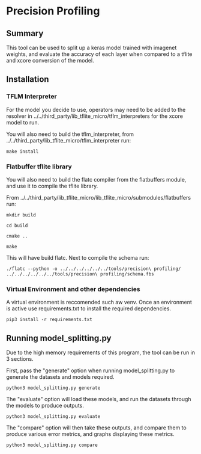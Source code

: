 Precision Profiling
======================

Summary
-------
This tool can be used to split up a keras model trained with imagenet weights, and evaluate the accuracy of each layer when compared to a tflite and xcore conversion of the model.

Installation
------------

### TFLM Interpreter
For the model you decide to use, operators may need to be added to the resolver in ../../third_party/lib_tflite_micro/tflm_interpreters for the xcore model to run.

You will also need to build the tflm_interpreter, from ../../third_party/lib_tflite_micro/tflm_interpreter run:

  `make install`
### Flatbuffer tflite library
You will also need to build the flatc compiler from the flatbuffers module, and use it to compile the tflite library.

From ../../third_party/lib_tflite_micro/lib_tflite_micro/submodules/flatbuffers run:

  `mkdir build`
  
  `cd build`
  
  `cmake ..`
  
  `make`
  
This will have build flatc. Next to compile the schema run:

  `./flatc --python -o ../../../../../../tools/precision\ profiling/ ../../../../../../tools/precision\ profiling/schema.fbs`
### Virtual Environment and other dependencies  
A virtual environment is reccomended such aw venv. Once an environment is active use requirements.txt to install the required dependencies.

  `pip3 install -r requirements.txt`

Running model_splitting.py
---------------------------

Due to the high memory requirements of this program, the tool can be run in 3 sections.

First, pass the "generate" option when running model_splitting.py to generate the datasets and models required.

`python3 model_splitting.py generate`

The "evaluate" option will load these models, and run the datasets through the models to produce outputs.

`python3 model_splitting.py evaluate`

The "compare" option will then take these outputs, and compare them to produce various error metrics, and graphs displaying these metrics.

`python3 model_splitting.py compare`
